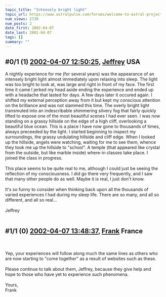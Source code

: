 ```yaml
---
topic_title: "Intensely bright light"
topic_url: https://www.astralpulse.com/forums/welcome-to-astral-projection-experiences!/intensely-bright-light
num_views: 2730
num_posts: 2
date_first: 2002-04-07
date_last: 2002-04-07
tags: []
summary: ""
---
```


## \#0/1 (1) [2002-04-07 12:50:25](https://www.astralpulse.com/forums/index.php?msg=116324), [Jeffrey](https://www.astralpulse.com/forums/profile/?u=417) USA ##
<section>
A nightly experience for me (for several years) was the appearance of an intensely bright light almost immediately upon relaxing into sleep. The light was too bright to look at, was large and right in front of my face. The first time it came I jerked my head aside ending the experience and ended up with a headache that lasted for days. A few days later it occured again. I shifted my external perception away from it but kept my conscious attention on the brilliance and was not slammed this time. The overly bright light transmuted into an indescribable shimmering silvery fog that fairly quickly lifted to expose one of the most beautiful scenes I had ever seen. I was now standing on a grassy hillside on the edge of a high cliff, overlooking a beautiful blue ocean. This is a place I have now gone to thousands of times, always preceeded by the light. I started beginning to inspect my surroundings, the grassy undulating hillside and cliff edge. When I looked up the hillside, angels were watching, waiting for me to see them, whence they took me up the hillside to "school". A temple (that appeared like crystal from the outside, but like marble inside) where-in classes take place. I joined the class in progress.
<br>
<br>
This place seems to be quite real to me, although I could just be seeing the reflection of my consciousness. I did go there very frequently, and I saw that many other people do as well. Maybe it is real, I just don't know.
<br>
<br>
It's so funny to consider when thinking back upon all the thousands of varied experiences I had during my sleep life. There are so many, and all so different, and all so real...
<br>
<br>
Jeffrey
<br>
<br>
</section>

## \#1/1 (0) [2002-04-07 13:48:37](https://www.astralpulse.com/forums/index.php?msg=2953), [Frank](https://www.astralpulse.com/forums/profile/?u=359) France ##
<section>
<br>
<br>
Yep, your experiences will follow along much the same lines as others who are now starting to "come together" as a result of websites such as these.
<br>
<br>
Please continue to talk about them, Jeffrey, because they give help and hope to those who have yet to experience such phenomena.
<br>
<br>
Yours,
<br>
Frank
<br>
<br>
</section>